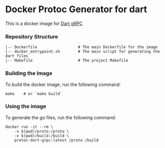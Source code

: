 # Docker Protoc Generator for dart

This is a docker image for [Dart gRPC](https://grpc.io/docs/languages/dart/quickstart/)

### Repository Structure

```
|-- Dockerfile                  # The main Dockerfile for the image
|-- docker_entrypoint.sh        # The main script for generating the dart files
|-- Makefile                    # The project Makefile
```

### Building the Image

To build the docker image, run the following command:

```
make    # or `make build`
```

### Using the image

To generate the go files, run the following command:

```
docker run -it --rm \
    -v $(pwd)/proto:/proto \
    -v $(pwd)/build:/build \
    protoc-dart-grpc:latest /proto /build
```